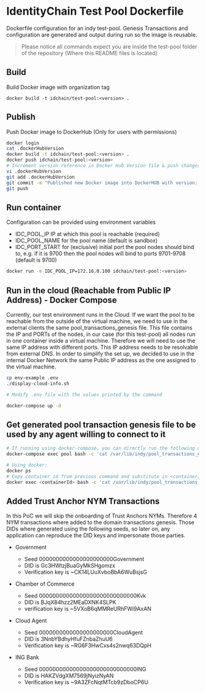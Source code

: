 # IdentityChain Test Pool Dockerfile

Dockerfile configuration for an indy test-pool. Genesis Transactions and configuration are generated and output during run so the image is reusable.

> Please notice all commands expect you are inside the test-pool folder of the repository (Where this README files is located)

## Build

Build Docker image with organization tag
```
docker build -t idchain/test-pool:<version> .
```

## Publish

Push Docker image to DockerHub (Only for users with permissions)

```bash
docker login
cat .dockerHubVersion
docker build -t idchain/test-pool:<version> .
docker push idchain/test-pool:<version>
# Increment version reference in Docker Hub Version file & push changes to Git
vi .dockerHubVersion
git add .dockerHubVersion
git commit -m "Published new Docker image into DockerHUB with version: <version>"
git push
```

## Run container

Configuration can be provided using environment variables

- IDC_POOL_IP IP at which this pool is reachable (required)
- IDC_POOL_NAME for the pool name (default is sandbox)
- IDC_PORT_START for (exclusive) initial port the pool nodes should bind to, e.g. if it is 9700 then 
the pool nodes will bind to ports 9701-9708 (default is 9700)

```bash
docker run -e IDC_POOL_IP=172.16.0.100 idchain/test-pool:<version>
```

## Run in the cloud (Reachable from Public IP Address) - Docker Compose

Currently, our test environment runs in the Cloud. If we want the pool to be reachable from the outside of the virtual machine,
we need to use in the external clients the same pool_transactions_genesis file. This file contains the IP and PORTs of the nodes,
in our case (for this test-pool) all nodes run in one container inside a virtual machine. Therefore we will need to use the same
IP address with different ports. This IP address needs to be resolvable from external DNS. In order to simplify the set up, we
decided to use in the internal Docker Network the same Public IP address as the one assigned to the virtual machine.

```bash
cp env-example .env
./display-cloud-info.sh

# Modify .env file with the values printed by the command

docker-compose up -d
```

## Get generated pool transaction genesis file to be used by any agent willing to connect to it

```bash
# If running using docker-compose, you can directly run the following command:
docker-compose exec pool bash -c 'cat /var/lib/indy/pool_transactions_genesis' > pool_transactions_genesis

# Using docker:
docker ps
# Copy container id from previous command and substitute in <containerId> placeholder, same for <IDC_POOL_NAME> variable
docker exec <containerId> bash -c 'cat /var/lib/indy/pool_transactions_genesis' > pool_transactions_genesis
```

## Added Trust Anchor NYM Transactions

In this PoC we will skip the onboarding of Trust Anchors NYMs. Therefore 4 NYM transactions where added to the domain
transactions genesis. Those DIDs where generated using the following seeds, so later on, any application can reproduce
the DID keys and impersonate those parties.

* Government
    * Seed 0000000000000000000000Government
    * DID is Gc3HWtzjBuaGyMkSHgomzx
    * Verification key is ~CK14LUuXvboBbA6WuBsjsG
    
* Chamber of Commerce
    * Seed 00000000000000000000000000000Kvk
    * DID is BJqX84hzz2MEaDXNK4SLPK
    * verification key is ~5VXoB6qMMReURhFWi9AxAN

* Cloud Agent
    * Seed 0000000000000000000000CloudAgent
    * DID is 3NnbYBdhyHfuFZnbaZhuU6
    * Verification key is ~RG6F3HwCxs4s2nwq63DQpH

* ING Bank
    * Seed 00000000000000000000000000000ING
    * DID is HAKZVdgXM7569jNyizNyAN
    * Verification key is ~9A3ZFcNqtMTcb9zDboCP6U
    

